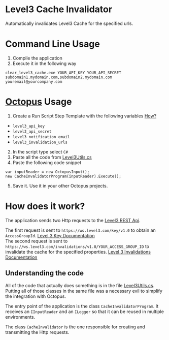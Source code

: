 # Level3 Cache Invalidator  
Automatically invalidates Level3 Cache for the specified urls.

# Command Line Usage  
1. Compile the application  
2. Execute it in the following way  
```
clear_level3_cache.exe YOUR_API_KEY YOUR_API_SECRET subdomain1.mydomain.com,subdomain2.mydomain.com youremail@yourcompany.com
```

# [Octopus](https://octopus.com/) Usage  
1. Create a Run Script Step Template with the following variables [How?](http://docs.octopusdeploy.com/display/OD/Step+Templates)

- `level3_api_key`
- `level3_api_secret`
- `level3_notification_email`
- `level3_invalidation_urls`

2. In the script type select `C#`  
3. Paste all the code from [Level3Utils.cs](https://github.com/camilin87/level3_cache_invalidator/blob/master/clear_level3_cache/Level3Utils.cs)  
4. Paste the following code snippet  
```
var inputReader = new OctopusInput();
new CacheInvalidatorProgram(inputReader).Execute();
```
5. Save it. Use it in your other Octopus projects.  

# How does it work?  
The application sends two Http requests to the [Level3 REST Api](https://mediaportal.level3.com/webhelp/help/MediaPortalHelp_Left.htm#CSHID=API%2FAPI_KeysTop.htm|StartTopic=Content%2FAPI%2FAPI_KeysTop.htm|SkinName=NewSkin1).  

The first request is sent to `https://ws.level3.com/key/v1.0` to obtain an `AccessGroupId`. [Level 3 Key Documentation](https://mediaportal.level3.com/webhelp/help/Content/API/API_Specs/Key.htm)  
The second request is sent to `https://ws.level3.com/invalidations/v1.0/YOUR_ACCESS_GROUP_ID` to invalidate the cache for the specified properties. [Level 3 Invalidations Documentation](https://mediaportal.level3.com/webhelp/help/Content/API/API_Specs/Inval_POST.htm)  

## Understanding the code  
All of the code that actually does something is in the file [Level3Utils.cs](https://github.com/camilin87/level3_cache_invalidator/blob/master/clear_level3_cache/Level3Utils.cs). Putting all of those classes in the same file was a necessary evil to simplify the integration with Octopus.  

The entry point of the application is the class `CacheInvalidatorProgram`. It receives an `IInputReader` and an `ILogger` so that it can be reused in multiple environments.  

The class `CacheInvalidator` is the one responsible for creating and transmitting the Http requests.  
